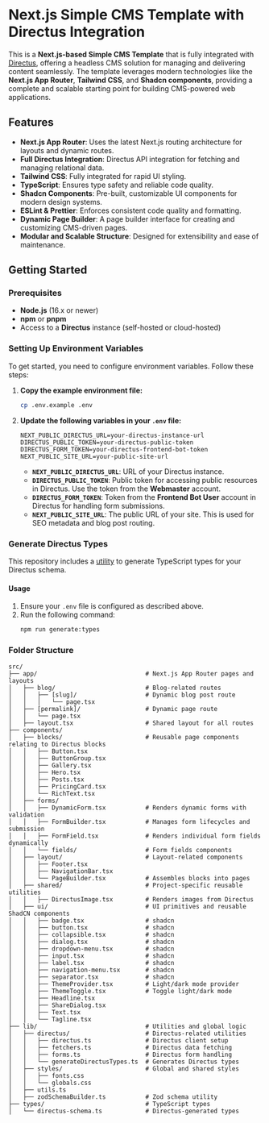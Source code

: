# Next.js Simple CMS Template with Directus Integration

This is a **Next.js-based Simple CMS Template** that is fully integrated with [Directus](https://directus.io/), offering
a headless CMS solution for managing and delivering content seamlessly. The template leverages modern technologies like
the **Next.js App Router**, **Tailwind CSS**, and **Shadcn components**, providing a complete and scalable starting
point for building CMS-powered web applications.

## **Features**

- **Next.js App Router**: Uses the latest Next.js routing architecture for layouts and dynamic routes.
- **Full Directus Integration**: Directus API integration for fetching and managing relational data.
- **Tailwind CSS**: Fully integrated for rapid UI styling.
- **TypeScript**: Ensures type safety and reliable code quality.
- **Shadcn Components**: Pre-built, customizable UI components for modern design systems.
- **ESLint & Prettier**: Enforces consistent code quality and formatting.
- **Dynamic Page Builder**: A page builder interface for creating and customizing CMS-driven pages.
- **Modular and Scalable Structure**: Designed for extensibility and ease of maintenance.

## **Getting Started**

### Prerequisites

- **Node.js** (16.x or newer)
- **npm** or **pnpm**
- Access to a **Directus** instance (self-hosted or cloud-hosted)

### Setting Up Environment Variables

To get started, you need to configure environment variables. Follow these steps:

1. **Copy the example environment file:**

   ```bash
   cp .env.example .env
   ```

2. **Update the following variables in your `.env` file:**

   ```env
   NEXT_PUBLIC_DIRECTUS_URL=your-directus-instance-url
   DIRECTUS_PUBLIC_TOKEN=your-directus-public-token
   DIRECTUS_FORM_TOKEN=your-directus-frontend-bot-token
   NEXT_PUBLIC_SITE_URL=your-public-site-url
   ```

   - **`NEXT_PUBLIC_DIRECTUS_URL`**: URL of your Directus instance.
   - **`DIRECTUS_PUBLIC_TOKEN`**: Public token for accessing public resources in Directus. Use the token from the
     **Webmaster** account.
   - **`DIRECTUS_FORM_TOKEN`**: Token from the **Frontend Bot User** account in Directus for handling form submissions.
   - **`NEXT_PUBLIC_SITE_URL`**: The public URL of your site. This is used for SEO metadata and blog post routing.

### Generate Directus Types

This repository includes a [utility](https://www.npmjs.com/package/directus-sdk-typegen) to generate TypeScript types
for your Directus schema.

#### Usage

1. Ensure your `.env` file is configured as described above.
2. Run the following command:
   ```bash
   npm run generate:types
   ```

### Folder Structure

```
src/
├── app/                              # Next.js App Router pages and layouts
│   ├── blog/                         # Blog-related routes
│   │   ├── [slug]/                   # Dynamic blog post route
│   │   │   └── page.tsx
│   ├── [permalink]/                  # Dynamic page route
│   │   └── page.tsx
│   ├── layout.tsx                    # Shared layout for all routes
├── components/
│   ├── blocks/                       # Reusable page components relating to Directus blocks
│   │   ├── Button.tsx
│   │   ├── ButtonGroup.tsx
│   │   ├── Gallery.tsx
│   │   ├── Hero.tsx
│   │   ├── Posts.tsx
│   │   ├── PricingCard.tsx
│   │   └── RichText.tsx
│   ├── forms/
│   │   ├── DynamicForm.tsx           # Renders dynamic forms with validation
│   │   ├── FormBuilder.tsx           # Manages form lifecycles and submission
│   │   ├── FormField.tsx             # Renders individual form fields dynamically
│   │   └── fields/                   # Form fields components
│   ├── layout/                       # Layout-related components
│   │   ├── Footer.tsx
│   │   ├── NavigationBar.tsx
│   │   └── PageBuilder.tsx           # Assembles blocks into pages
│   ├── shared/                       # Project-specific reusable utilities
│   │   ├── DirectusImage.tsx         # Renders images from Directus
│   ├── ui/                           # UI primitives and reusable ShadCN components
│   │   ├── badge.tsx                 # shadcn
│   │   ├── button.tsx                # shadcn
│   │   ├── collapsible.tsx           # shadcn
│   │   ├── dialog.tsx                # shadcn
│   │   ├── dropdown-menu.tsx         # shadcn
│   │   ├── input.tsx                 # shadcn
│   │   ├── label.tsx                 # shadcn
│   │   ├── navigation-menu.tsx       # shadcn
│   │   ├── separator.tsx             # shadcn
│   │   ├── ThemeProvider.tsx         # Light/dark mode provider
│   │   ├── ThemeToggle.tsx           # Toggle light/dark mode
│   │   ├── Headline.tsx
│   │   ├── ShareDialog.tsx
│   │   ├── Text.tsx
│   │   └── Tagline.tsx
├── lib/                              # Utilities and global logic
│   ├── directus/                     # Directus-related utilities
│   │   ├── directus.ts               # Directus client setup
│   │   ├── fetchers.ts               # Directus data fetching
│   │   ├── forms.ts                  # Directus form handling
│   │   └── generateDirectusTypes.ts  # Generates Directus types
│   ├── styles/                       # Global and shared styles
│   │   ├── fonts.css
│   │   └── globals.css
│   ├── utils.ts
│   ├── zodSchemaBuilder.ts           # Zod schema utility
├── types/                            # TypeScript types
│   └── directus-schema.ts            # Directus-generated types
```
